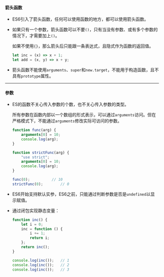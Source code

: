 #### 箭头函数

* ES6引入了箭头函数，任何可以使用函数的地方，都可以使用箭头函数。

* 如果只有一个参数，箭头函数可以不要`()`，只有当没有参数、或有多个参数的情况下，才需要加上`()`。

  如果不使用`{}`，那么箭头后只能跟一条表达式，且隐式作为函数的返回值。

  ```js
  let inc = (x) => x + 1;
  let add = (x, y) => x + y;
  ```

* 箭头函数不能使用`arguments`、`super`和`new.target`，不能用于构造函数，且不具有`prototype`属性。

---

#### 参数

* ES的函数不关心传入参数的个数，也不关心传入参数的类型。

  所有参数在函数内部以一个数组的形式表示，可以通过`arguments`访问。但在严格模式下，不能通过`arguments`修改实际可访问的参数。

  ```js
  function func(arg) {
      arguments[0] = 10;
      console.log(arg);
  }
  
  function strictFunc(arg) {
      "use strict";
      arguments[0] = 10;
      console.log(arg);
  }
  
  func(0);			// 10
  strictFunc(0);		// 0
  ```

* ES6开始支持默认实参，ES6之前，只能通过判断参数是否是`undefined`以显示赋值。

* 通过闭包实现静态变量：

  ```js
  function inc() {
      let i = 0;
      inc = function () {
          i += 1;
          return i;
      };
      return inc();
  }
  
  console.log(inc());	// 1	
  console.log(inc());	// 2
  console.log(inc());	// 3
  ```

  